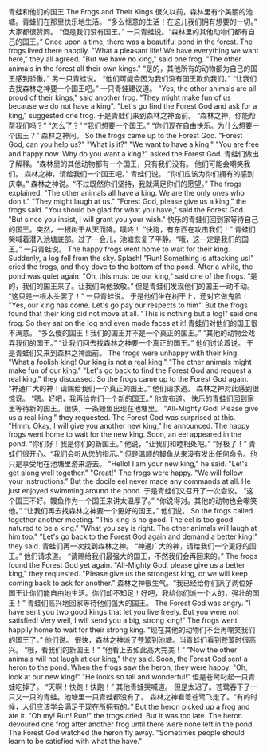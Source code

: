 青蛙和他们的国王
The Frogs and Their Kings
很久以前，森林里有个美丽的池塘。青蛙们在那里快乐地生活。
“多么惬意的生活！在这儿我们拥有想要的一切。” 大家都很赞同。
“但是我们没有国王。” 一只青蛙说。“森林里的其他动物们都有自己的国王。” 
Once upon a time, there was a beautiful pond in the forest. The frogs lived there happily.
"What a pleasant life! We have everything we want here," they all agreed.
"But we have no king," said one frog. "The other animals in the forest all their own kings."
“是的，其他所有的动物都为自己的国王感到骄傲。” 另一只青蛙说。
“他们可能会因为我们没有国王欺负我们。” 
“让我们去找森林之神要一个国王吧。” 一只青蛙建议道。
"Yes, the other animals are all proud of their kings," said another frog.
"They might make fun of us because we do not have a king".
"Let's go find the Forest God and ask for a king," suggested one frog.
于是青蛙们来到森林之神面前。
“森林之神，你能帮帮我们吗？” 
“怎么了？” 
“我们想要一个国王。” 
“你们现在自由快乐。为什么想要一个国王？” 森林之神问。
So the frogs came up to the Forest God.
"Forest God, can you help us?"
"What is it?"
"We want to have a king."
"You are free and happy now. Why do you want a king?" asked the Forest God.
青蛙们做出了解释。“森林里的其他动物都有一个国王，只有我们没有。
他们可能会嘲笑我们。
森林之神，请给我们一个国王吧。” 青蛙们说。
“你们应该为你们拥有的感到庆幸。” 森林之神说。“不过既然你们坚持，我就满足你们的愿望。” 
The frogs explained. "The other animals all have a king. We are the only ones who don't."
"They might laugh at us."
"Forest God, please give us a king," the frogs said.
"You should be glad for what you have," said the Forest God. "But since you insist, I will grant you your wish."
快乐的青蛙们回到家等待自己的国王。突然，一根树干从天而降。噗咚！
“快跑，有东西在攻击我们！” 青蛙们哭喊着潜入池塘底部。过了一会儿，池塘恢复了平静。“哦，这一定是我们的国王。” 一只青蛙说。
The happy frogs went home to wait for their king. Suddenly, a log fell from the sky. Splash!
"Run! Something is attacking us!" cried the frogs, and they dove to the bottom of the pond.
After a while, the pond was quiet again. "Oh, this must be our king," said one of the frogs.
“是的，我们的国王来了。让我们向他致敬。” 但是青蛙们发现他们的国王一动不动。
“这只是一根木头罢了！” 一只青蛙说。
于是他们坐在树干上，还对它做鬼脸！
"Yes, our king has come. Let's go pay our respects to him". But the frogs found that their king did not move at all.
"This is nothing but a log!" said one frog.
So they sat on the log and even made faces at it!
青蛙们对他们的国王很不满意。
“多么傻的国王！我们的国王并不是一个真正的国王。” 
“其他的动物会戏弄我们的国王。” 
“让我们回去找森林之神要一个真正的国王。” 他们讨论着说。
于是青蛙们又来到森林之神面前。
The frogs were unhappy with their king.
"What a foolish king! Our king is not a real king."
"The other animals might make fun of our king."
"Let's go back to find the Forest God and request a real king," they discussed.
So the frogs came up to the Forest God again.
“神通广大的神！请赐给我们一个真正的国王。” 他们请求道。
森林之神对此感到很惊讶。
“嗯。好吧，我再给你们一个新的国王。” 他宣布道。
快乐的青蛙们回到家里等待新的国王。很快，一条鳗鱼出现在池塘里。
"All-Mighty God! Please give us a real king," they requested.
The Forest God was surprised at this. "Hmm. Okay, I will give you another new king," he announced.
The happy frogs went home to wait for the new king. Soon, an eel appeared in the pond.
“你们好！我是你们的新国王。” 他说，“让我们和睦相处吧。” 
“好极了！” 青蛙们很开心。“我们会听从您的指示。” 
但是温顺的鳗鱼从来没有发出任何命令。他只是享受地在池塘里游来游去。
"Hello! I am your new king," he said. "Let's get along well together."
"Great!" The frogs were happy. "We will follow your instructions."
But the docile eel never made any commands at all. He just enjoyed swimming around the pond.
于是青蛙们又召开了一次会议。
“这个国王不好。鳗鱼作为一个国王来讲太温厚了。” 
“你说得对。其他的动物也会嘲笑他。” 
“让我们再去找森林之神要一个更好的国王。” 他们说。
So the frogs called together another meeting.
"This king is no good. The eel is too good-natured to be a king."
"What you say is right. The other animals will laugh at him too."
"Let's go back to the Forest God again and demand a better king!" they said.
青蛙们再一次找到森林之神。
“神通广大的神，请给我们一个更好的国王。” 他们请求道。
“请赐给我们最强大的国王，不然我们会再回来的。” 
The frogs found the Forest God yet again.
"All-Mighty God, please give us a better king," they requested.
"Please give us the strongest king, or we will keep coming back to ask for another."
森林之神很生气。“我已经给你们派了两位好国王让你们能自由地生活。你们却不知足！好吧，我给你们派一个大的，强壮的国王！” 
青蛙们高兴地回家等待他们强大的国王。
The Forest God was angry. "I have sent you two good kings that let you live freely. But you were not satisfied! Very well, I will send you a big, strong king!"
The frogs went happily home to wait for their strong king.
“现在其他的动物们不会再嘲笑我们的国王了。” 他们说。
很快，森林之神派了苍鹭到池塘。当青蛙们看到苍鹭时很高兴。
“哦，看我们的新国王！” 
“他看上去如此高大完美！” 
"Now the other animals will not laugh at our king," they said.
Soon, the Forest God sent a heron to the pond. When the frogs saw the heron, they were happy.
"Oh, look at our new king!"
"He looks so tall and wonderful!"
但是苍鹭叼起一只青蛙吃掉了。
“天啊！快跑！快跑！” 其他青蛙哭喊道。
但是太迟了。苍鹭吞下了一只又一只的青蛙。池塘里一只青蛙都没有了。
森林之神看着苍鹭飞走了。“有的时候，人们应该学会满足于现在所拥有的。” 
But the heron picked up a frog and ate it.
"Oh my! Run! Run!" the frogs cried.
But it was too late. The heron devoured one frog after another frog until there were none left in the pond.
The Forest God watched the heron fly away. "Sometimes people should learn to be satisfied with what the have."